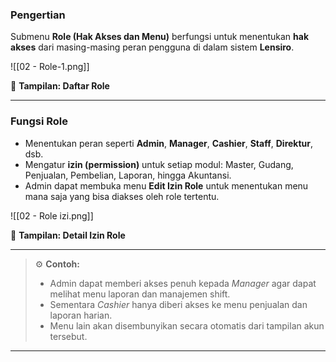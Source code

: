 ### Pengertian
Submenu **Role (Hak Akses dan Menu)** berfungsi untuk menentukan **hak akses** dari masing-masing peran pengguna di dalam sistem **Lensiro**.

![[02 - Role-1.png]]
<figcaption>📸 <b>Tampilan: Daftar Role</b></figcaption>

---

### Fungsi Role

- Menentukan peran seperti **Admin**, **Manager**, **Cashier**, **Staff**, **Direktur**, dsb.
- Mengatur **izin (permission)** untuk setiap modul: Master, Gudang, Penjualan, Pembelian, Laporan, hingga Akuntansi.
- Admin dapat membuka menu **Edit Izin Role** untuk menentukan menu mana saja yang bisa diakses oleh role tertentu.

![[02 - Role izi.png]]
<figcaption>📸 <b>Tampilan: Detail Izin Role</b></figcaption>

---

> ⚙️ **Contoh:**
>
> - Admin dapat memberi akses penuh kepada *Manager* agar dapat melihat menu laporan dan manajemen shift.  
> - Sementara *Cashier* hanya diberi akses ke menu penjualan dan laporan harian.  
> - Menu lain akan disembunyikan secara otomatis dari tampilan akun tersebut.

---

